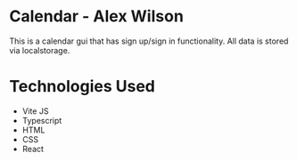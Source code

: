 # Calendar - Alex Wilson

This is a calendar gui that has sign up/sign in functionality. All data is stored via localstorage.

# Technologies Used
- Vite JS
- Typescript
- HTML
- CSS 
- React
